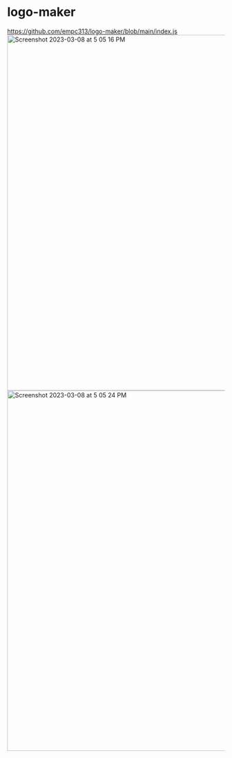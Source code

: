 # logo-maker
https://github.com/empc313/logo-maker/blob/main/index.js
<img width="822" alt="Screenshot 2023-03-08 at 5 05 16 PM" src="https://user-images.githubusercontent.com/122828454/223881005-39adad34-dabf-4956-9c8d-6f6b25f9155f.png">
<img width="833" alt="Screenshot 2023-03-08 at 5 05 24 PM" src="https://user-images.githubusercontent.com/122828454/223881028-c5e6a767-54d9-4835-ac44-2237b72ef713.png">
